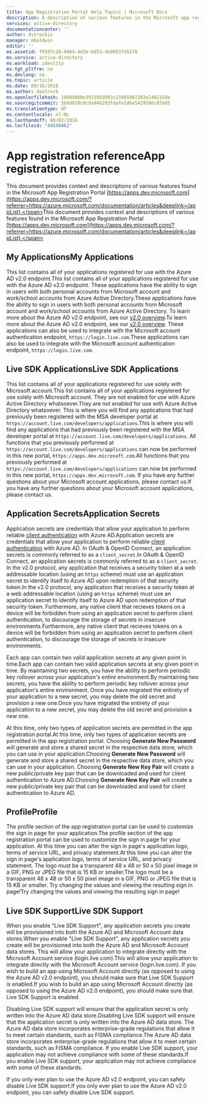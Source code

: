 ```yaml
---
title: App Registration Portal Help Topics | Microsoft Docs
description: A description of various features in the Microsoft app registration portal.
services: active-directory
documentationcenter: ''
author: dstrockis
manager: mbaldwin
editor: ''
ms.assetid: f0507c28-9464-4d3e-bd53-de9053fd5278
ms.service: active-directory
ms.workload: identity
ms.tgt_pltfrm: na
ms.devlang: na
ms.topic: article
ms.date: 09/16/2016
ms.author: dastrock
ms.openlocfilehash: 19d8d860e39139d3003c216659b7203e2482154e
ms.sourcegitcommit: 5b9d839c0c0a94b293fdafe1d6e5429506c07e05
ms.translationtype: HT
ms.contentlocale: nl-NL
ms.lasthandoff: 08/02/2018
ms.locfileid: "44549462"
---
```

# <a name="app-registration-reference"></a><span data-ttu-id="83c57-103">App registration reference</span><span class="sxs-lookup"><span data-stu-id="83c57-103">App registration reference</span></span>
<span data-ttu-id="83c57-104">This document provides context and descriptions of various features found in the Microsoft App Registration Portal [https://apps.dev.microsoft.com](https://apps.dev.microsoft.com/?referrer=https://azure.microsoft.com/documentation/articles&deeplink=/appList).</span><span class="sxs-lookup"><span data-stu-id="83c57-104">This document provides context and descriptions of various features found in the Microsoft App Registration Portal [https://apps.dev.microsoft.com](https://apps.dev.microsoft.com/?referrer=https://azure.microsoft.com/documentation/articles&deeplink=/appList).</span></span>

## <a name="my-applications"></a><span data-ttu-id="83c57-105">My Applications</span><span class="sxs-lookup"><span data-stu-id="83c57-105">My Applications</span></span>
<span data-ttu-id="83c57-106">This list contains all of your applications registered for use with the Azure AD v2.0 endpoint.</span><span class="sxs-lookup"><span data-stu-id="83c57-106">This list contains all of your applications registered for use with the Azure AD v2.0 endpoint.</span></span>  <span data-ttu-id="83c57-107">These applications have the ability to sign in users with both personal accounts from Microsoft account and work/school accounts from Azure Active Directory.</span><span class="sxs-lookup"><span data-stu-id="83c57-107">These applications have the ability to sign in users with both personal accounts from Microsoft account and work/school accounts from Azure Active Directory.</span></span>  <span data-ttu-id="83c57-108">To learn more about the Azure AD v2.0 endpoint, see our [v2.0 overview](active-directory-appmodel-v2-overview.md).</span><span class="sxs-lookup"><span data-stu-id="83c57-108">To learn more about the Azure AD v2.0 endpoint, see our [v2.0 overview](active-directory-appmodel-v2-overview.md).</span></span>  <span data-ttu-id="83c57-109">These applications can also be used to integrate with the Microsoft account authentication endpoint, `https://login.live.com`.</span><span class="sxs-lookup"><span data-stu-id="83c57-109">These applications can also be used to integrate with the Microsoft account authentication endpoint, `https://login.live.com`.</span></span>

## <a name="live-sdk-applications"></a><span data-ttu-id="83c57-110">Live SDK Applications</span><span class="sxs-lookup"><span data-stu-id="83c57-110">Live SDK Applications</span></span>
<span data-ttu-id="83c57-111">This list contains all of your applications registered for use solely with Microsoft account.</span><span class="sxs-lookup"><span data-stu-id="83c57-111">This list contains all of your applications registered for use solely with Microsoft account.</span></span>  <span data-ttu-id="83c57-112">They are not enabled for use with Azure Active Directory whatsoever.</span><span class="sxs-lookup"><span data-stu-id="83c57-112">They are not enabled for use with Azure Active Directory whatsoever.</span></span>  <span data-ttu-id="83c57-113">This is where you will find any applications that had previously been registered with the MSA developer portal at `https://account.live.com/developers/applications`.</span><span class="sxs-lookup"><span data-stu-id="83c57-113">This is where you will find any applications that had previously been registered with the MSA developer portal at `https://account.live.com/developers/applications`.</span></span>  <span data-ttu-id="83c57-114">All functions that you previously performed at `https://account.live.com/developers/applications` can now be performed in this new portal, `https://apps.dev.microsoft.com`.</span><span class="sxs-lookup"><span data-stu-id="83c57-114">All functions that you previously performed at `https://account.live.com/developers/applications` can now be performed in this new portal, `https://apps.dev.microsoft.com`.</span></span>  <span data-ttu-id="83c57-115">If you have any further questions about your Microsoft account applications, please contact us.</span><span class="sxs-lookup"><span data-stu-id="83c57-115">If you have any further questions about your Microsoft account applications, please contact us.</span></span>

## <a name="application-secrets"></a><span data-ttu-id="83c57-116">Application Secrets</span><span class="sxs-lookup"><span data-stu-id="83c57-116">Application Secrets</span></span>
<span data-ttu-id="83c57-117">Application secrets are credentials that allow your application to perform reliable [client authentication](http://tools.ietf.org/html/rfc6749#section-2.3) with Azure AD.</span><span class="sxs-lookup"><span data-stu-id="83c57-117">Application secrets are credentials that allow your application to perform reliable [client authentication](http://tools.ietf.org/html/rfc6749#section-2.3) with Azure AD.</span></span>  <span data-ttu-id="83c57-118">In OAuth & OpenID Connect, an application secrets is commonly referred to as a `client_secret`.</span><span class="sxs-lookup"><span data-stu-id="83c57-118">In OAuth & OpenID Connect, an application secrets is commonly referred to as a `client_secret`.</span></span>  <span data-ttu-id="83c57-119">In the v2.0 protocol, any application that receives a security token at a web addressable location (using an `https` scheme) must use an application secret to identify itself to Azure AD upon redemption of that security token.</span><span class="sxs-lookup"><span data-stu-id="83c57-119">In the v2.0 protocol, any application that receives a security token at a web addressable location (using an `https` scheme) must use an application secret to identify itself to Azure AD upon redemption of that security token.</span></span>  <span data-ttu-id="83c57-120">Furthermore, any native client that recieves tokens on a device will be forbidden from using an application secret to perform client authentication, to discourage the storage of secrets in insecure environments.</span><span class="sxs-lookup"><span data-stu-id="83c57-120">Furthermore, any native client that recieves tokens on a device will be forbidden from using an application secret to perform client authentication, to discourage the storage of secrets in insecure environments.</span></span>

<span data-ttu-id="83c57-121">Each app can contain two valid application secrets at any given point in time.</span><span class="sxs-lookup"><span data-stu-id="83c57-121">Each app can contain two valid application secrets at any given point in time.</span></span>  <span data-ttu-id="83c57-122">By maintaining two secrets, you have the ablilty to perform periodic key rollover across your application's entire environment.</span><span class="sxs-lookup"><span data-stu-id="83c57-122">By maintaining two secrets, you have the ablilty to perform periodic key rollover across your application's entire environment.</span></span>  <span data-ttu-id="83c57-123">Once you have migrated the entirety of your application to a new secret, you may delete the old secret and provision a new one.</span><span class="sxs-lookup"><span data-stu-id="83c57-123">Once you have migrated the entirety of your application to a new secret, you may delete the old secret and provision a new one.</span></span>

<span data-ttu-id="83c57-124">At this time, only two types of application secrets are permitted in the app registration portal.</span><span class="sxs-lookup"><span data-stu-id="83c57-124">At this time, only two types of application secrets are permitted in the app registration portal.</span></span>  <span data-ttu-id="83c57-125">Choosing **Generate New Password** will generate and store a shared secret in the respective data store, which you can use in your application.</span><span class="sxs-lookup"><span data-stu-id="83c57-125">Choosing **Generate New Password** will generate and store a shared secret in the respective data store, which you can use in your application.</span></span>  <span data-ttu-id="83c57-126">Choosing **Generate New Key Pair** will create a new public/private key pair that can be downloaded and used for client authentication to Azure AD.</span><span class="sxs-lookup"><span data-stu-id="83c57-126">Choosing **Generate New Key Pair** will create a new public/private key pair that can be downloaded and used for client authentication to Azure AD.</span></span>

## <a name="profile"></a><span data-ttu-id="83c57-127">Profile</span><span class="sxs-lookup"><span data-stu-id="83c57-127">Profile</span></span>
<span data-ttu-id="83c57-128">The profile section of the app registration portal can be used to customize the sign in page for your application.</span><span class="sxs-lookup"><span data-stu-id="83c57-128">The profile section of the app registration portal can be used to customize the sign in page for your application.</span></span>  <span data-ttu-id="83c57-129">At this time you can alter the sign in page's application logo, terms of service URL, and privacy statement.</span><span class="sxs-lookup"><span data-stu-id="83c57-129">At this time you can alter the sign in page's application logo, terms of service URL, and privacy statement.</span></span>  <span data-ttu-id="83c57-130">The logo must be a transparent 48 x 48 or 50 x 50 pixel image in a GIF, PNG or JPEG file that is 15 KB or smaller.</span><span class="sxs-lookup"><span data-stu-id="83c57-130">The logo must be a transparent 48 x 48 or 50 x 50 pixel image in a GIF, PNG or JPEG file that is 15 KB or smaller.</span></span>  <span data-ttu-id="83c57-131">Try changing the values and viewing the resulting sign in page!</span><span class="sxs-lookup"><span data-stu-id="83c57-131">Try changing the values and viewing the resulting sign in page!</span></span>

## <a name="live-sdk-support"></a><span data-ttu-id="83c57-132">Live SDK Support</span><span class="sxs-lookup"><span data-stu-id="83c57-132">Live SDK Support</span></span>
<span data-ttu-id="83c57-133">When you enable "Live SDK Support", any application secrets you create will be provisioned into both the Azure AD and Microsoft Account data stores.</span><span class="sxs-lookup"><span data-stu-id="83c57-133">When you enable "Live SDK Support", any application secrets you create will be provisioned into both the Azure AD and Microsoft Account data stores.</span></span>  <span data-ttu-id="83c57-134">This will allow your application to integrate directly with the Microsoft Account service (login.live.com).</span><span class="sxs-lookup"><span data-stu-id="83c57-134">This will allow your application to integrate directly with the Microsoft Account service (login.live.com).</span></span>  <span data-ttu-id="83c57-135">If you wish to build an app using Microsoft Account directly (as opposed to using the Azure AD v2.0 endpoint), you should make sure that Live SDK Support is enabled.</span><span class="sxs-lookup"><span data-stu-id="83c57-135">If you wish to build an app using Microsoft Account directly (as opposed to using the Azure AD v2.0 endpoint), you should make sure that Live SDK Support is enabled.</span></span>

<span data-ttu-id="83c57-136">Disabling Live SDK support will ensure that the application secret is only written into the Azure AD data store.</span><span class="sxs-lookup"><span data-stu-id="83c57-136">Disabling Live SDK support will ensure that the application secret is only written into the Azure AD data store.</span></span>  <span data-ttu-id="83c57-137">The Azure AD data store incorporates enterprise-grade regulations that allow it to meet certain standards, such as FISMA compliance.</span><span class="sxs-lookup"><span data-stu-id="83c57-137">The Azure AD data store incorporates enterprise-grade regulations that allow it to meet certain standards, such as FISMA compliance.</span></span>  <span data-ttu-id="83c57-138">If you enable Live SDK support, your application may not achieve compliance with some of these standards.</span><span class="sxs-lookup"><span data-stu-id="83c57-138">If you enable Live SDK support, your application may not achieve compliance with some of these standards.</span></span>

<span data-ttu-id="83c57-139">If you only ever plan to use the Azure AD v2.0 endpoint, you can safely disable Live SDK support.</span><span class="sxs-lookup"><span data-stu-id="83c57-139">If you only ever plan to use the Azure AD v2.0 endpoint, you can safely disable Live SDK support.</span></span>

